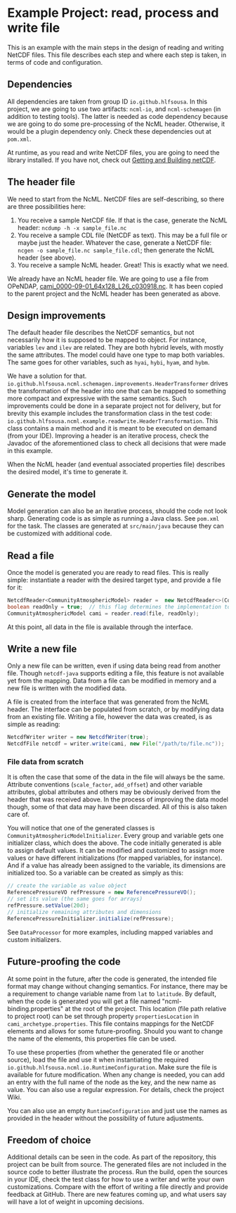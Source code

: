 # Example Project: read, process and write file
This is an example with the main steps in the design of reading and writing NetCDF files. This file describes each step and where each step is taken, in terms of code and configuration.

## Dependencies
All dependencies are taken from group ID `io.github.hlfsousa`. In this project, we are going to use two artifacts: `ncml-io`, and `ncml-schemagen` (in addition to testing tools). The latter is needed as code dependency because we are going to do some pre-processing of the NcML header. Otherwise, it would be a plugin dependency only. Check these dependencies out at `pom.xml`.

At runtime, as you read and write NetCDF files, you are going to need the library installed. If you have not, check out [Getting and Building netCDF](https://www.unidata.ucar.edu/software/netcdf/docs/getting_and_building_netcdf.html).

## The header file
We need to start from the NcML. NetCDF files are self-describing, so there are three possibilities here:

1. You receive a sample NetCDF file. If that is the case, generate the NcML header: `ncdump -h -x sample_file.nc`
2. You receive a sample CDL file (NetCDF as text). This may be a full file or maybe just the header. Whatever the case, generate a NetCDF file: `ncgen -o sample_file.nc sample_file.cdl`; then generate the NcML header (see above).
3. You receive a sample NcML header. Great! This is exactly what we need.

We already have an NcML header file. We are going to use a file from OPeNDAP, [cami_0000-09-01_64x128_L26_c030918.nc](http://test.opendap.org/opendap/coverage/cami_0000-09-01_64x128_L26_c030918.nc.html). It has been copied to the parent project and the NcML header has been generated as above.

## Design improvements
The default header file describes the NetCDF semantics, but not necessarily how it is supposed to be mapped to object. For instance, variables `lev` and `ilev` are related. They are both hybrid levels, with mostly the same attributes. The model could have one type to map both variables. The same goes for other variables, such as `hyai`, `hybi`, `hyam`, and `hybm`.

We have a solution for that. `io.github.hlfsousa.ncml.schemagen.improvements.HeaderTransformer` drives the transformation of the header into one that can be mapped to something more compact and expressive with the same semantics. Such improvements could be done in a separate project not for delivery, but for brevity this example includes the transformation class in the test code: `io.github.hlfsousa.ncml.example.readwrite.HeaderTransformation`. This class contains a main method and it is meant to be executed on demand (from your IDE). Improving a header is an iterative process, check the Javadoc of the aforementioned class to check all decisions that were made in this example.

When the NcML header (and eventual associated properties file) describes the desired model, it's time to generate it.

## Generate the model
Model generation can also be an iterative process, should the code not look sharp. Generating code is as simple as running a Java class. See `pom.xml` for the task. The classes are generated at `src/main/java` because they can be customized with additional code.

## Read a file
Once the model is generated you are ready to read files. This is really simple: instantiate a reader with the desired target type, and provide a file for it:

```java
NetcdfReader<CommunityAtmosphericModel> reader =  new NetcdfReader<>(CommunityAtmosphericModel.class);
boolean readOnly = true;  // this flag determines the implementation to use
CommunityAtmosphericModel cami = reader.read(file, readOnly);
```

At this point, all data in the file is available through the interface.

## Write a new file
Only a new file can be written, even if using data being read from another file. Though `netcdf-java` supports editing a file, this feature is not available yet from the mapping. Data from a file can be modified in memory and a new file is written with the modified data.

A file is created from the interface that was generated from the NcML header. The interface can be populated from scratch, or by modifying data from an existing file. Writing a file, however the data was created, is as simple as reading:

```java
NetcdfWriter writer = new NetcdfWriter(true);
NetcdfFile netcdf = writer.write(cami, new File("/path/to/file.nc"));
```

### File data from scratch
It is often the case that some of the data in the file will always be the same. Attribute conventions (`scale_factor`, `add_offset`) and other variable attributes, global attributes and others may be obviously derived from the header that was received above. In the process of improving the data model though, some of that data may have been discarded. All of this is also taken care of.

You will notice that one of the generated classes is `CommunityAtmosphericModelInitializer`. Every group and variable gets one initializer class, which does the above. The code initially generated is able to assign default values. It can be modified and customized to assign more values or have different initializations (for mapped variables, for instance). And if
a value has already been assigned to the variable, its dimensions are initialized too. So a variable can be created as simply as this:

```java
// create the variable as value object
ReferencePressureVO refPressure = new ReferencePressureVO();
// set its value (the same goes for arrays)
refPressure.setValue(20d);
// initialize remaining attributes and dimensions
ReferencePressureInitializer.initialize(refPressure);
```

See `DataProcessor` for more examples, including mapped variables and custom initializers.

## Future-proofing the code
At some point in the future, after the code is generated, the intended file format may change without changing semantics. For instance, there may be a requirement to change variable name from `lat` to `latitude`. By default, when the code is generated you will get a file named "ncml-binding.properties" at the root of the project. This location (file path relative to project root) can be set through property `propertiesLocation` in `cami_archetype.properties`. This file contains mappings for the NetCDF elements and allows for some future-proofing. Should you want to change the name of the elements, this properties file can be used.

To use these properties (from whether the generated file or another source), load the file and use it when instantiating the required `io.github.hlfsousa.ncml.io.RuntimeConfiguration`. Make sure the file is available for future modification. When any change is needed, you can add an entry with the full name of the node as the key, and the new name as value. You can also use a regular expression. For details, check the project Wiki.

You can also use an empty `RuntimeConfiguration` and just use the names as provided in the header without the possibility of future adjustments.

## Freedom of choice
Additional details can be seen in the code. As part of the repository, this project can be built from source. The generated files are not included in the source code to better illustrate the process. Run the build, open the sources in your IDE, check the test class for how to use a writer and write your own customizations. Compare with the effort of writing a file directly and provide feedback at GitHub. There are new features coming up, and what users say will have a lot of weight in upcoming decisions.
